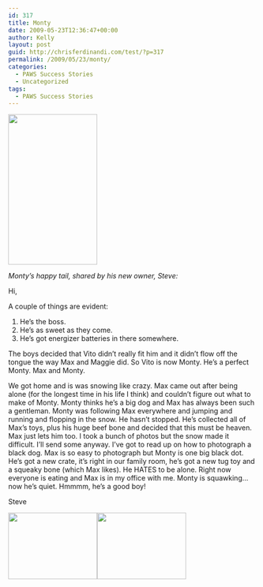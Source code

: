 ```yaml
---
id: 317
title: Monty
date: 2009-05-23T12:36:47+00:00
author: Kelly
layout: post
guid: http://chrisferdinandi.com/test/?p=317
permalink: /2009/05/23/monty/
categories:
  - PAWS Success Stories
  - Uncategorized
tags:
  - PAWS Success Stories
---
```

<img src="https://pawsnewengland.com/wp-content/uploads/2009/05/image014.jpg" alt="" title="image01" width="180" height="305" class="alignright size-full wp-image-712" />

_Monty&#8217;s happy tail, shared by his new owner, Steve:_

Hi,

A couple of things are evident:

  1. He&#8217;s the boss.
  2. He&#8217;s as sweet as they come.
  3. He&#8217;s got energizer batteries in there somewhere.

The boys decided that Vito didn&#8217;t really fit him and it didn&#8217;t flow off the tongue the way Max and Maggie did. So Vito is now Monty. He&#8217;s a perfect Monty. Max and Monty.

We got home and is was snowing like crazy. Max came out after being alone (for the longest time in his life I think) and couldn&#8217;t figure out what to make of Monty. Monty thinks he&#8217;s a big dog and Max has always been such a gentleman. Monty was following Max everywhere and jumping and running and flopping in the snow. He hasn&#8217;t stopped. He&#8217;s collected all of Max&#8217;s toys, plus his huge beef bone and decided that this must be heaven. Max just lets him too. I took a bunch of photos but the snow made it difficult. I&#8217;ll send some anyway. I&#8217;ve got to read up on how to photograph a black dog. Max is so easy to photograph but Monty is one big black dot. He&#8217;s got a new crate, it&#8217;s right in our family room, he&#8217;s got a new tug toy and a squeaky bone (which Max likes). He HATES to be alone. Right now everyone is eating and Max is in my office with me. Monty is squawking&#8230;now he&#8217;s quiet. Hmmmm, he&#8217;s a good boy!

Steve

<img src="https://pawsnewengland.com/wp-content/uploads/2009/05/image024.jpg" alt="" title="image02" width="180" height="135" class="alignleft size-full wp-image-713" /><img src="https://pawsnewengland.com/wp-content/uploads/2009/05/image033.jpg" alt="" title="image03" width="180" height="135" class="alignleft size-full wp-image-714" />

<div class="clear">
</div>